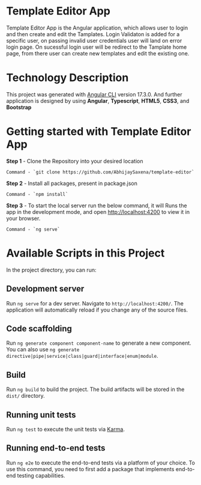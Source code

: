 # Template Editor App

Template Editor App is the Angular application, which allows user to login and then create and edit the Tamplates.
Login Validaton is added for a specific user, on passing invalid user credentials user will land on error login page. On sucessful login user will be redirect to the Tamplate home page, from there user can create new templates and edit the existing one.



# Technology Description

This project was generated with [Angular CLI](https://github.com/angular/angular-cli) version 17.3.0. And further application is designed by using **Angular**, **Typescript**, **HTML5**, **CSS3**, and **Bootstrap** 



# Getting started with Template Editor App

**Step 1** - Clone the Repository into your desired location

    Command - `git clone https://github.com/AbhijaySaxena/template-editor`

**Step 2** - Install all packages, present in package.json

    Command - `npm install`

**Step 3** - To start the local server run the below command, it will Runs the app in the development mode, and open [http://localhost:4200](http://localhost:4200) to view it in your browser.

    Command - `ng serve`



# Available Scripts in this Project

In the project directory, you can run:

## Development server

Run `ng serve` for a dev server. Navigate to `http://localhost:4200/`. The application will automatically reload if you change any of the source files.

## Code scaffolding

Run `ng generate component component-name` to generate a new component. You can also use `ng generate directive|pipe|service|class|guard|interface|enum|module`.

## Build

Run `ng build` to build the project. The build artifacts will be stored in the `dist/` directory.

## Running unit tests

Run `ng test` to execute the unit tests via [Karma](https://karma-runner.github.io).

## Running end-to-end tests

Run `ng e2e` to execute the end-to-end tests via a platform of your choice. To use this command, you need to first add a package that implements end-to-end testing capabilities.

